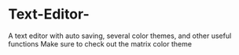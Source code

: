 # Text-Editor-
A text editor with auto saving, several color themes, and other useful functions
Make sure to check out the matrix color theme
